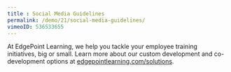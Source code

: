 ```yaml
---
title : Social Media Guidelines
permalink: /demo/21/social-media-guidelines/
vimeoID: 536533655
---
```

At EdgePoint Learning, we help you tackle your employee training initiatives, big or small. Learn more about our custom development and co-development options at [edgepointlearning.com/solutions](/solutions/).